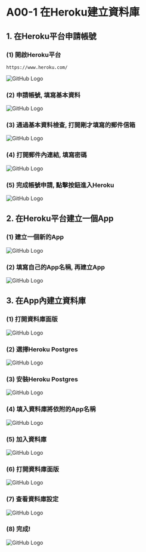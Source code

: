 # A00-1 在Heroku建立資料庫

## 1. 在Heroku平台申請帳號

### (1) 開啟Heroku平台

```
https://www.heroku.com/
```
![GitHub Logo](/imgs/h1.png)

### (2) 申請帳號, 填寫基本資料

![GitHub Logo](/imgs/h2.png)


### (3) 通過基本資料檢查, 打開剛才填寫的郵件信箱

![GitHub Logo](/imgs/h3.png)


### (4) 打開郵件內連結, 填寫密碼

![GitHub Logo](/imgs/h4.png)


### (5) 完成帳號申請, 點擊按鈕進入Heroku

![GitHub Logo](/imgs/h5.png)


## 2. 在Heroku平台建立一個App

### (1) 建立一個新的App

![GitHub Logo](/imgs/h21.png)

### (2) 填寫自己的App名稱, 再建立App

![GitHub Logo](/imgs/h22.png)


## 3. 在App內建立資料庫
### (1) 打開資料庫面版

![GitHub Logo](/imgs/h31.png)


### (2) 選擇Heroku Postgres

![GitHub Logo](/imgs/h32.png)


### (3) 安裝Heroku Postgres

![GitHub Logo](/imgs/h33.png)


### (4) 填入資料庫將依附的App名稱

![GitHub Logo](/imgs/h34.png)


### (5) 加入資料庫

![GitHub Logo](/imgs/h35.png)


### (6) 打開資料庫面版

![GitHub Logo](/imgs/h36.png)


### (7) 查看資料庫設定

![GitHub Logo](/imgs/h37.png)


### (8) 完成!

![GitHub Logo](/imgs/h38.png)
